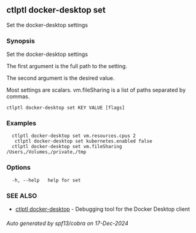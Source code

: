 ## ctlptl docker-desktop set

Set the docker-desktop settings

### Synopsis

Set the docker-desktop settings

The first argument is the full path to the setting.

The second argument is the desired value.

Most settings are scalars. vm.fileSharing is a list of paths separated by commas.

```
ctlptl docker-desktop set KEY VALUE [flags]
```

### Examples

```
  ctlptl docker-desktop set vm.resources.cpus 2
   ctlptl docker-desktop set kubernetes.enabled false
  ctlptl docker-desktop set vm.fileSharing /Users,/Volumes,/private,/tmp
```

### Options

```
  -h, --help   help for set
```

### SEE ALSO

* [ctlptl docker-desktop](ctlptl_docker-desktop.md)	 - Debugging tool for the Docker Desktop client

###### Auto generated by spf13/cobra on 17-Dec-2024
